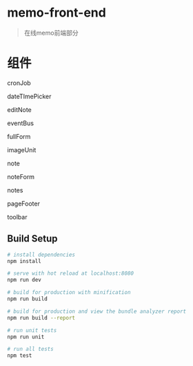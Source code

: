 # memo-front-end

> 在线memo前端部分

# 组件
cronJob

dateTImePicker

editNote

eventBus

fullForm

imageUnit

note

noteForm

notes

pageFooter

toolbar

## Build Setup

``` bash
# install dependencies
npm install

# serve with hot reload at localhost:8080
npm run dev

# build for production with minification
npm run build

# build for production and view the bundle analyzer report
npm run build --report

# run unit tests
npm run unit

# run all tests
npm test
```
